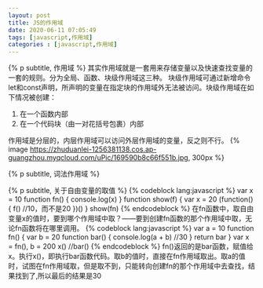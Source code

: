 ```yaml
---
layout: post
title: JS的作用域
date: 2020-06-11 07:05:49
tags: [javascript,作用域]
categories : [javascript,作用域]
---
```

{% p subtitle, 作用域 %}
其实作用域就是一套用来存储变量以及快速查找变量的一套的规则。分为全局、函数、块级作用域这三种。
块级作用域可通过新增命令let和const声明，所声明的变量在指定块的作用域外无法被访问。块级作用域在如下情况被创建：

1. 在一个函数内部
2. 在一个代码块（由一对花括号包裹）内部

作用域是分层的，内层作用域可以访问外层作用域的变量，反之则不行。
{% image https://zhuduanlei-1256381138.cos.ap-guangzhou.myqcloud.com/uPic/169590b8c66f551b.jpg, 300px %}

{% p subtitle, 词法作用域 %}

{% p subtitle, 关于自由变量的取值 %}
{% codeblock lang:javascript %}
var x = 10
function fn() {
  console.log(x)
}
function show(f) {
  var x = 20
  (function() {
    f() //10，而不是20
  })()
}
show(fn)
{% endcodeblock %}
在fn函数中，取自由变量x的值时，要到哪个作用域中取？——要到创建fn函数的那个作用域中取，无论fn函数将在哪里调用。
{% codeblock lang:javascript %}
var a = 10
function fn() {
  var b = 20
  function bar() {
    console.log(a + b) //30
  }
  return bar
}
var x = fn(),
  b = 200
x() //bar()
{% endcodeblock  %}
fn()返回的是bar函数，赋值给x。执行x()，即执行bar函数代码。取b的值时，直接在fn作用域取出。取a的值时，试图在fn作用域取，但是取不到，只能转向创建fn的那个作用域中去查找，结果找到了,所以最后的结果是30
